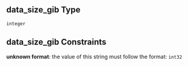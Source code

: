 ## data\_size\_gib Type

`integer`

## data\_size\_gib Constraints

**unknown format**: the value of this string must follow the format: `int32`
